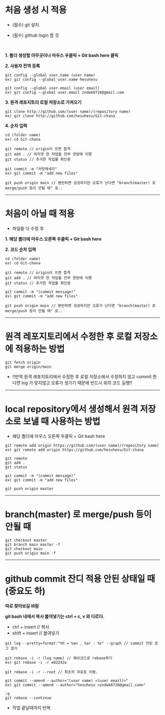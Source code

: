 # 처음 생성 시 적용

- (필수) git 설치.

- (필수) github login 할 것

<br>

**1. 폴더 생성할 아무곳이나 마우스 우클릭 + Git bash here 클릭**

**2. 사용자 전역 등록**

```
git config --global user.name (user name)
ex) git config --global user.name hesuhesu

git config --global user.email (user email)
ex) git config --global user.email zndwk0728@gmail.com
```

**3. 원격 레포지토리 로컬 저장소로 가져오기**

```
git clone http://github.com/(user name)/(repository name)
ex) git clone http://github.com/hesuhesu/Git-chana
```

**4. 순차 입력**

```
cd (folder name)
ex) cd Git-chana

git remote // origin이 뜨면 합격
git add . // 여지껏 한 작업들 전부 한방에 이행
git status // 추가한 작업물 확인용

git commit -m "커밋메세지"
ex) git commit -m "add new files"

git push origin main // 왠만하면 성공하지만 오류가 난다면 "branch(master) 로 merge/push 등이 안될 때" 로..
```
___

# 처음이 아닐 때 적용

- 파일들 다 수정 후

**1. 해당 폴더에 마우스 오른쪽 우클릭 + Git bash here**

**2. 코드 순차 입력**

```
cd (folder name)
ex) cd Git-chana

git remote // origin이 뜨면 합격
git add . // 여지껏 한 작업들 전부 한방에 이행
git status // 추가한 작업물 확인용

git commit -m "(commit message)"
ex) git commit -m "add new files"

git push origin main // 왠만하면 성공하지만 오류가 난다면 "branch(master) 로 merge/push 등이 안될 때" 로..
```

___

# 원격 레포지토리에서 수정한 후 로컬 저장소에 적용하는 방법

```
git fetch origin
git merge origin/main
```

- !!만약 원격 레포지토리에서 수정한 후 로컬 저장소에서 수정하지 않고 commit 한다면
log 가 맞지않고 오류가 생기기 때문에 반드시 위의 코드 실행!!

 ___
 
# local repository에서 생성해서 원격 저장소로 보낼 때 사용하는 방법

- 해당 폴더에 마우스 오른쪽 우클릭 + Git bash here

```
git remote add origin https://github.com/(user name)/(repository name)
ex) git remote add origin https://github.com/hesuhesu/Git-chana

git remote
git add .
git status

git commit -m "(commit message)"
ex) git commit -m "add new files"

git push origin master
```

___

# branch(master) 로 merge/push 등이 안될 때

```
git checkout master
git branch main master -f
git checkout main
git push origin main -f
```
___ 

# github commit 잔디 적용 안된 상태일 때(중요도 하)

**따로 찾아보길 바람**

**git bash 내에서 복사 붙여넣기는 ctrl + c, v 와 다르다.**
- ctrl + insert // 복사
- shift + insert // 붙여넣기

```
git log --pretty=format:"%h = %an , %ar : %s" --graph // commit 안된 로그 찾기

git rebase -i -r (log name) // 해쉬코드로 rebase하기
ex) git rebase -i -r e82242a

git rebase -i -r --root // 최초의 자료로 이동.

git commit --amend --author="(user name) <(user email)>" 
ex) git commit --amend --author="hesuhesu <zndwk0728@gmail.com>"

:q
git rebase --continue
```

- 작업 끝날때까지 반복

